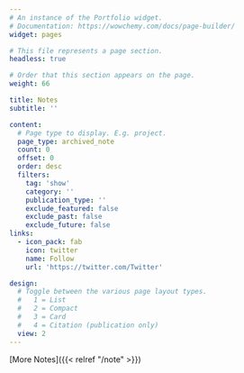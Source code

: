 ```yaml
---
# An instance of the Portfolio widget.
# Documentation: https://wowchemy.com/docs/page-builder/
widget: pages

# This file represents a page section.
headless: true

# Order that this section appears on the page.
weight: 66

title: Notes
subtitle: ''

content:
  # Page type to display. E.g. project.
  page_type: archived_note
  count: 0
  offset: 0
  order: desc
  filters:
    tag: 'show'
    category: ''
    publication_type: ''
    exclude_featured: false
    exclude_past: false
    exclude_future: false
links:
  - icon_pack: fab
    icon: twitter
    name: Follow
    url: 'https://twitter.com/Twitter'

design:
  # Toggle between the various page layout types.
  #   1 = List
  #   2 = Compact
  #   3 = Card
  #   4 = Citation (publication only)  
  view: 2
---
```


[More Notes]({{< relref "/note" >}})
